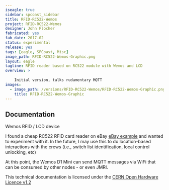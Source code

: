 ```yaml
---
iseagle: true
sidebar: spcoast_sidebar
title: RFID-RC522-Wemos
project: RFID-RC522-Wemos
designer: John Plocher
fabricated: yes
fab_date: 2017-02
status: experimental
release: yes
tags: [eagle, SPCoast, Misc]
image_path: RFID-RC522-Wemos-Graphic.png
layout: eagle
tagline: RFID reader based on RC522 module with Wemos and LCD
overview: >
    
    Initial version, talks rudamentary MQTT
images:
  - image_path: /versions/RFID-RC522-Wemos/RFID-RC522-Wemos-Graphic.png
    title: RFID-RC522-Wemos-Graphic
---
```


## Documentation

Wemos RFID / LCD device

I found a cheap RC522 RFID card reader on eBay [eBay example](https://www.ebay.com/i/112341068592)
and wanted to experiment with it.  In the future, I may
use this to do location-based interactions with the crews (i.e.,
switch list identification, local control unlocking, etc)

At this point, the Wemos D1 Mini can send MQTT messages via WiFi that can be
consumed by other nodes - or even JMRI.




This technical documentation is licensed under the [CERN Open Hardware Licence v1.2](http://www.ohwr.org/attachments/2388/cern_ohl_v_1_2.txt)
